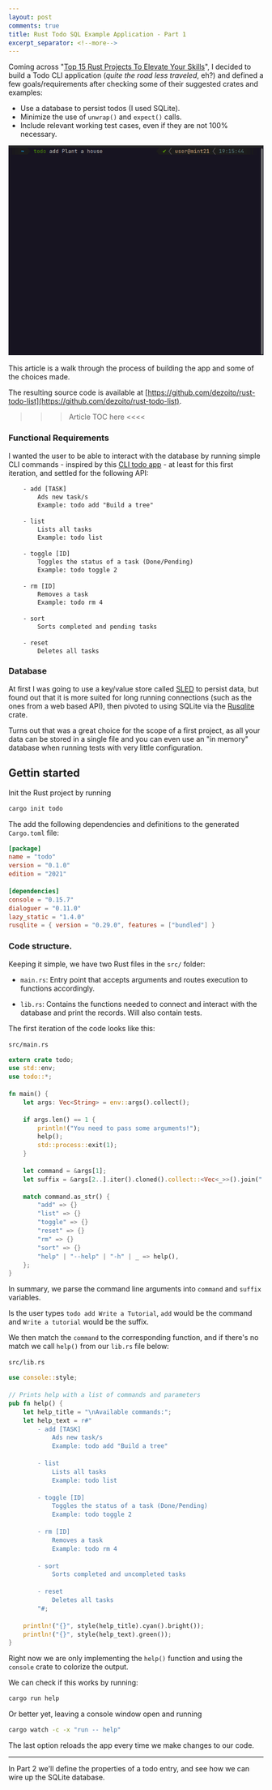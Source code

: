 ```yaml
---
layout: post
comments: true
title: Rust Todo SQL Example Application - Part 1
excerpt_separator: <!--more-->
---
```


Coming across "[Top 15 Rust Projects To Elevate Your Skills](https://zerotomastery.io/blog/rust-practice-projects/)", I decided to build a Todo CLI application (_quite the road less traveled_, eh?) and defined a few goals/requirements after checking some of their suggested crates and examples:

- Use a database to persist todos (I used SQLite).
- Minimize the use of `unwrap()` and `expect()` calls.
- Include relevant working test cases, even if they are not 100% necessary.

![](https://github.com/dezoito/dezoito.github.io/blob/dev/public/images/todo-demo.gif?raw=true)

This article is a walk through the process of building the app and some of the choices made.

The resulting source code is available at [https://github.com/dezoito/rust-todo-list](https://github.com/dezoito/rust-todo-list).

> > > Article TOC here <<<<

<!--more-->

### Functional Requirements

I wanted the user to be able to interact with the database by running simple CLI commands - inspired by this [CLI todo app](https://github.com/sioodmy/todo) - at least for this first iteration, and settled for the following API:

```
    - add [TASK]
        Ads new task/s
        Example: todo add "Build a tree"

    - list
        Lists all tasks
        Example: todo list

    - toggle [ID]
        Toggles the status of a task (Done/Pending)
        Example: todo toggle 2

    - rm [ID]
        Removes a task
        Example: todo rm 4

    - sort
        Sorts completed and pending tasks

    - reset
        Deletes all tasks

```

### Database

At first I was going to use a key/value store called [SLED](https://crates.io/crates/sled) to persist data, but found out that it is more suited for long running connections (such as the ones from a web based API), then pivoted to using SQLite via the [Rusqlite](https://crates.io/crates/rusqlite) crate.

Turns out that was a great choice for the scope of a first project, as all your data can be stored in a single file and you can even use an "in memory" database when running tests with very little configuration.

## Gettin started

Init the Rust project by running

```sh
cargo init todo
```

The add the following dependencies and definitions to the generated `Cargo.toml` file:

```toml
[package]
name = "todo"
version = "0.1.0"
edition = "2021"

[dependencies]
console = "0.15.7"
dialoguer = "0.11.0"
lazy_static = "1.4.0"
rusqlite = { version = "0.29.0", features = ["bundled"] }
```

### Code structure.

Keeping it simple, we have two Rust files in the `src/` folder:

- `main.rs`: Entry point that accepts arguments and routes execution to functions accordingly.

- `lib.rs`: Contains the functions needed to connect and interact with the database and print the records. Will also contain tests.

The first iteration of the code looks like this:

`src/main.rs`

```rs
extern crate todo;
use std::env;
use todo::*;

fn main() {
    let args: Vec<String> = env::args().collect();

    if args.len() == 1 {
        println!("You need to pass some arguments!");
        help();
        std::process::exit(1);
    }

    let command = &args[1];
    let suffix = &args[2..].iter().cloned().collect::<Vec<_>>().join(" ");

    match command.as_str() {
        "add" => {}
        "list" => {}
        "toggle" => {}
        "reset" => {}
        "rm" => {}
        "sort" => {}
        "help" | "--help" | "-h" | _ => help(),
    };
}

```

In summary, we parse the command line arguments into `command` and `suffix` variables.

Is the user types `todo add Write a Tutorial`, `add` would be the command and `Write a tutorial` would be the suffix.

We then match the `command` to the corresponding function, and if there's no match we call `help()` from our `lib.rs` file below:

`src/lib.rs`

```rs
use console::style;

// Prints help with a list of commands and parameters
pub fn help() {
    let help_title = "\nAvailable commands:";
    let help_text = r#"
        - add [TASK]
            Ads new task/s
            Example: todo add "Build a tree"

        - list
            Lists all tasks
            Example: todo list

        - toggle [ID]
            Toggles the status of a task (Done/Pending)
            Example: todo toggle 2

        - rm [ID]
            Removes a task
            Example: todo rm 4

        - sort
            Sorts completed and uncompleted tasks

        - reset
            Deletes all tasks
        "#;

    println!("{}", style(help_title).cyan().bright());
    println!("{}", style(help_text).green());
}

```

Right now we are only implementing the `help()` function and using the `console` crate to colorize the output.

We can check if this works by running:

```sh
cargo run help
```

Or better yet, leaving a console window open and running

```sh
cargo watch -c -x "run -- help"
```

The last option reloads the app every time we make changes to our code.

---

In Part 2 we'll define the properties of a todo entry, and see how we can wire up the SQLite database.
